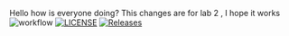 Hello how is everyone doing?
This changes are for lab 2 , I hope it works
![workflow](https://github.com/<UserName>/<RepositoryName>/actions/workflows/main.yml/badge.svg)
[![LICENSE](https://img.shields.io/github/license/set09117/sem.svg?style=flat-square)](https://github.com/set09117/sem/blob/master/LICENSE)
[![Releases](https://img.shields.io/github/release/set09117/sem/all.svg?style=flat-square)](https://github.com/set09117/sem/releases)